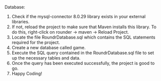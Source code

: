 Database:

1. Check if the mysql-connector 8.0.29 library exists in your external libraries.
2. If not, reload the project to make sure that Maven installs this library. To do this, right-click on rounder -> maven -> Reload Project.
3. Locate the file RoundrDatabase.sql which contains the SQL statements required for the project.
4. Create a new database called game.
5. Execute the SQL query contained in the RoundrDatabase.sql file to set up the necessary tables and data.
6. Once the query has been executed successfully, the project is good to go.
7. Happy Coding!